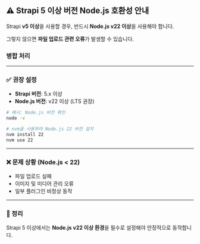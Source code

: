 ## ⚠️ Strapi 5 이상 버전 Node.js 호환성 안내

Strapi **v5 이상**을 사용할 경우, 반드시 **Node.js v22 이상**을 사용해야 합니다.

그렇지 않으면 **파일 업로드 관련 오류**가 발생할 수 있습니다.


### 병합 처리
---

### ✅ 권장 설정

* **Strapi 버전**: 5.x 이상
* **Node.js 버전**: v22 이상 (LTS 권장)

```bash
# 예시: Node.js 버전 확인
node -v

# nvm을 사용하여 Node.js 22 버전 설치
nvm install 22
nvm use 22
```

---

### ❌ 문제 상황 (Node.js < 22)

* 파일 업로드 실패
* 이미지 및 미디어 관리 오류
* 일부 플러그인 비정상 동작

---

### 📌 정리

Strapi 5 이상에서는 **Node.js v22 이상 환경**을 필수로 설정해야 안정적으로 동작합니다.
